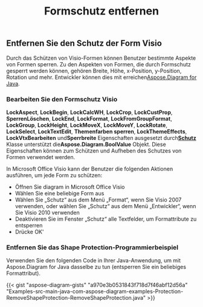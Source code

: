 ﻿---
title: Formschutz entfernen
type: docs
weight: 20
url: /de/java/remove-shape-protection/
description: In diesem Abschnitt wird erläutert, wie Sie den Formschutz mit Aspose.Diagram entfernen.
---
## **Entfernen Sie den Schutz der Form Visio**
 Durch das Schützen von Visio-Formen können Benutzer bestimmte Aspekte von Formen sperren. Zu den Aspekten von Formen, die durch Formschutz gesperrt werden können, gehören Breite, Höhe, x-Position, y-Position, Rotation und mehr. Entwickler können dies mit erreichen[Aspose.Diagram for Java](https://products.aspose.com/diagram/java/).
### **Bearbeiten Sie den Formschutz Visio**
**LockAspect**, **LockBegin**, **LockCalcWH**, **LockCrop**, **LockCustProp**, **SperrenLöschen**, **LockEnd**, **LockFormat**, **LockFromGroupFormat**, **LockGroup**, **LockHeight**, **LockMoveX**, **LockMoveY**, **LockRotate**, **LockSelect**, **LockTextEdit**, **Themenfarben sperren**, **LockThemeEffects**, **LockVtxBearbeiten** und**Sperrbreite** Eigenschaften ausgesetzt durch[**Schutz**](https://reference.aspose.com/diagram/java/com.aspose.diagram/protection) Klasse unterstützt die**Aspose.Diagram.BoolValue** Objekt. Diese Eigenschaften können zum Schützen und Aufheben des Schutzes von Formen verwendet werden.

In Microsoft Office Visio kann der Benutzer die folgenden Aktionen ausführen, um jede Form zu schützen:

- Öffnen Sie diagram in Microsoft Office Visio
- Wählen Sie eine beliebige Form aus
- Wählen Sie „Schutz“ aus dem Menü „Format“, wenn Sie Visio 2007 verwenden, oder wählen Sie „Schutz“ aus dem Menü „Entwickler“, wenn Sie Visio 2010 verwenden
- Deaktivieren Sie im Fenster „Schutz“ alle Textfelder, um Formattribute zu entsperren
- Drücke OK'
### **Entfernen Sie das Shape Protection-Programmierbeispiel**
Verwenden Sie den folgenden Code in Ihrer Java-Anwendung, um mit Aspose.Diagram for Java dasselbe zu tun (entsperren Sie ein beliebiges Formattribut).

{{< gist "aspose-diagram-gists" "a970e3b0531843f718d7f46abf12d56a" "Examples-src-main-java-com-aspose-diagram-examples-Protection-RemoveShapeProtection-RemoveShapeProtection.java" >}}

